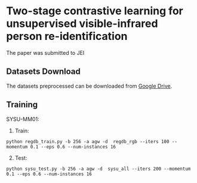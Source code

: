 # Two-stage contrastive learning for unsupervised visible-infrared person re-identification
The paper was submitted to JEI
## Datasets Download
The datasets preprocessed can be downloaded from [Google Drive](https://drive.google.com/drive/folders/1TJG3TRgqi_DUMItJeFU4285IaB10-cXl).
## Training

SYSU-MM01:

1. Train:
```shell
python regdb_train.py -b 256 -a agw -d  regdb_rgb --iters 100 --momentum 0.1 --eps 0.6 --num-instances 16
```


2. Test:
```shell
python sysu_test.py -b 256 -a agw -d  sysu_all --iters 200 --momentum 0.1 --eps 0.6 --num-instances 16
```


